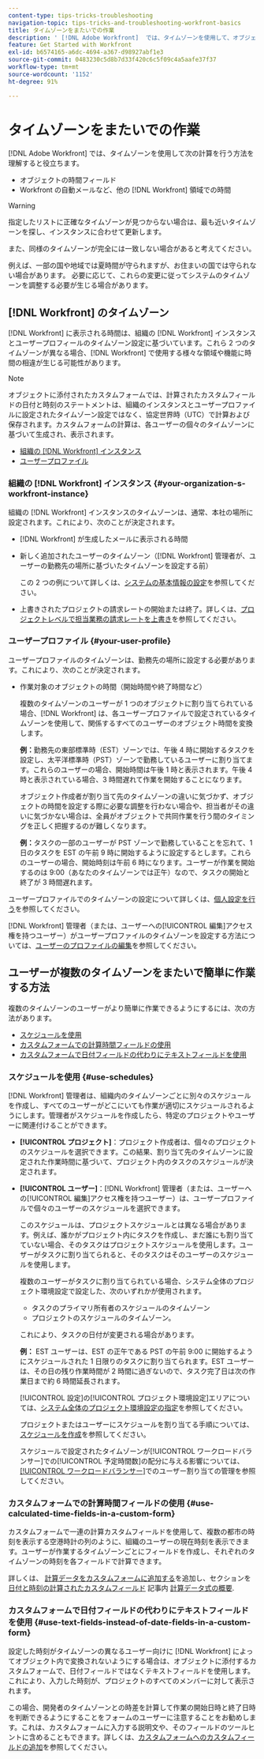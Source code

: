 ```yaml
---
content-type: tips-tricks-troubleshooting
navigation-topic: tips-tricks-and-troubleshooting-workfront-basics
title: タイムゾーンをまたいでの作業
description: ' [!DNL Adobe Workfront]  では、タイムゾーンを使用して、オブジェクトの時間フィールドやメールなどの他のエリアの時間を計算する方法を理解すると役立ちます。'
feature: Get Started with Workfront
exl-id: b6574165-a6dc-4694-a367-d98927abf1e3
source-git-commit: 0483230c5d8b7d33f420c6c5f09c4a5aafe37f37
workflow-type: tm+mt
source-wordcount: '1152'
ht-degree: 91%

---
```


# タイムゾーンをまたいでの作業

<!-- Audited: 2/2024 -->

[!DNL Adobe Workfront] では、タイムゾーンを使用して次の計算を行う方法を理解すると役立ちます。

* オブジェクトの時間フィールド
* Workfront の自動メールなど、他の [!DNL Workfront] 領域での時間

>[!WARNING]
>
>指定したリストに正確なタイムゾーンが見つからない場合は、最も近いタイムゾーンを探し、インスタンスに合わせて更新します。
>
>また、同様のタイムゾーンが完全には一致しない場合があると考えてください。
>
>例えば、一部の国や地域では夏時間が守られますが、お住まいの国では守られない場合があります。 必要に応じて、これらの変更に従ってシステムのタイムゾーンを調整する必要が生じる場合があります。


## [!DNL Workfront] のタイムゾーン

[!DNL Workfront] に表示される時間は、組織の [!DNL Workfront] インスタンスとユーザープロフィールのタイムゾーン設定に基づいています。これら 2 つのタイムゾーンが異なる場合、[!DNL Workfront] で使用する様々な領域や機能に時間の相違が生じる可能性があります。

>[!NOTE]
>
>オブジェクトに添付されたカスタムフォームでは、計算されたカスタムフィールドの日付と時刻のステートメントは、組織のインスタンスとユーザープロファイルに設定されたタイムゾーン設定ではなく、協定世界時（UTC）で計算および保存されます。カスタムフォームの計算は、各ユーザーの個々のタイムゾーンに基づいて生成され、表示されます。

* [組織の  [!DNL Workfront]  インスタンス](#your-organization-s-workfront-instance)
* [ユーザープロファイル](#your-user-profile)

### 組織の [!DNL Workfront] インスタンス {#your-organization-s-workfront-instance}

組織の [!DNL Workfront] インスタンスのタイムゾーンは、通常、本社の場所に設定されます。これにより、次のことが決定されます。

* [!DNL Workfront] が生成したメールに表示される時間
* 新しく追加されたユーザーのタイムゾーン（[!DNL Workfront] 管理者が、ユーザーの勤務先の場所に基づいたタイムゾーンを設定する前）

  この 2 つの例について詳しくは、[システムの基本情報の設定](../../administration-and-setup/get-started-wf-administration/configure-basic-info.md)を参照してください。

* 上書きされたプロジェクトの請求レートの開始または終了。詳しくは、[プロジェクトレベルで担当業務の請求レートを上書き](../../manage-work/projects/project-finances/override-job-role-billing-rates-at-the-project-level.md)を参照してください。

### ユーザープロファイル {#your-user-profile}

ユーザープロファイルのタイムゾーンは、勤務先の場所に設定する必要があります。これにより、次のことが決定されます。

<!--
* The time shown in your outgoing [!DNL Workfront] email messages
[NOTE FROM LISA: Saeid that dates/times shown in emails are more complicated than how it is described in the article so we decided to comment out this line.]
-->
* 作業対象のオブジェクトの時間（開始時間や終了時間など）

  複数のタイムゾーンのユーザーが 1 つのオブジェクトに割り当てられている場合、[!DNL Workfront] は、各ユーザープロファイルで設定されているタイムゾーンを使用して、関係するすべてのユーザーのオブジェクト時間を変換します。

  **例：**&#x200B;勤務先の東部標準時（EST）ゾーンでは、午後 4 時に開始するタスクを設定し、太平洋標準時（PST）ゾーンで勤務しているユーザーに割り当てます。これらのユーザーの場合、開始時間は午後 1 時と表示されます。午後 4 時と表示されている場合、3 時間遅れて作業を開始することになります。

  オブジェクト作成者が割り当て先のタイムゾーンの違いに気づかず、オブジェクトの時間を設定する際に必要な調整を行わない場合や、担当者がその違いに気づかない場合は、全員がオブジェクトで共同作業を行う間のタイミングを正しく把握するのが難しくなります。

  **例：**&#x200B;タスクの一部のユーザーが PST ゾーンで勤務していることを忘れて、1 日のタスクを EST の午前 9 時に開始するように設定するとします。これらのユーザーの場合、開始時刻は午前 6 時になります。ユーザーが作業を開始するのは 9:00（あなたのタイムゾーンでは正午）なので、タスクの開始と終了が 3 時間遅れます。

ユーザープロファイルでのタイムゾーンの設定について詳しくは、[個人設定を行う](../../workfront-basics/manage-your-account-and-profile/configuring-your-user-profile/configure-my-settings.md)を参照してください。

[!DNL Workfront] 管理者（または、ユーザーへの[!UICONTROL 編集]アクセス権を持つユーザー）がユーザープロファイルのタイムゾーンを設定する方法については、[ユーザーのプロファイルの編集](../../administration-and-setup/add-users/create-and-manage-users/edit-a-users-profile.md)を参照してください。

## ユーザーが複数のタイムゾーンをまたいで簡単に作業する方法

複数のタイムゾーンのユーザーがより簡単に作業できるようにするには、次の方法があります。

* [スケジュールを使用](#use-schedules)
* [カスタムフォームでの計算時間フィールドの使用](#use-calculated-time-fields-in-a-custom-form)
* [カスタムフォームで日付フィールドの代わりにテキストフィールドを使用](#use-text-fields-instead-of-date-fields-in-a-custom-form)

### スケジュールを使用 {#use-schedules}

[!DNL Workfront] 管理者は、組織内のタイムゾーンごとに別々のスケジュールを作成し、すべてのユーザーがどこにいても作業が適切にスケジュールされるようにします。管理者がスケジュールを作成したら、特定のプロジェクトやユーザーに関連付けることができます。

* **[!UICONTROL プロジェクト]**：プロジェクト作成者は、個々のプロジェクトのスケジュールを選択できます。この結果、割り当て先のタイムゾーンに設定された作業時間に基づいて、プロジェクト内のタスクのスケジュールが決定されます。
* **[!UICONTROL ユーザー]**：[!DNL Workfront] 管理者（または、ユーザーへの[!UICONTROL 編集]アクセス権を持つユーザー）は、ユーザープロファイルで個々のユーザーのスケジュールを選択できます。

  このスケジュールは、プロジェクトスケジュールとは異なる場合があります。例えば、誰かがプロジェクト内にタスクを作成し、まだ誰にも割り当てていない場合、そのタスクはプロジェクトスケジュールを使用します。ユーザーがタスクに割り当てられると、そのタスクはそのユーザーのスケジュールを使用します。

  複数のユーザーがタスクに割り当てられている場合、システム全体のプロジェクト環境設定で設定した、次のいずれかが使用されます。

   * タスクのプライマリ所有者のスケジュールのタイムゾーン
   * プロジェクトのスケジュールのタイムゾーン。

  これにより、タスクの日付が変更される場合があります。

  **例：** EST ユーザーは、EST の正午である PST の午前 9:00 に開始するようにスケジュールされた 1 日限りのタスクに割り当てられます。EST ユーザーは、その日の残り作業時間が 2 時間に過ぎないので、タスク完了日は次の作業日まで約 6 時間延長されます。

  [!UICONTROL 設定]の[!UICONTROL プロジェクト環境設定]エリアについては、[システム全体のプロジェクト環境設定の指定](../../administration-and-setup/set-up-workfront/configure-system-defaults/set-project-preferences.md)を参照してください。

  プロジェクトまたはユーザーにスケジュールを割り当てる手順については、[スケジュールを作成](../../administration-and-setup/set-up-workfront/configure-timesheets-schedules/create-schedules.md)を参照してください。

  スケジュールで設定されたタイムゾーンが[!UICONTROL ワークロードバランサー]での[!UICONTROL 予定時間数]の配分に与える影響については、[[!UICONTROL ワークロードバランサー]](../../resource-mgmt/workload-balancer/manage-user-allocations-workload-balancer.md)でのユーザー割り当ての管理を参照してください。


### カスタムフォームでの計算時間フィールドの使用 {#use-calculated-time-fields-in-a-custom-form}

カスタムフォームで一連の計算カスタムフィールドを使用して、複数の都市の時刻を表示する空港時計の列のように、組織のユーザーの現在時刻を表示できます。ユーザーが作業するタイムゾーンごとにフィールドを作成し、それぞれのタイムゾーンの時刻を各フィールドで計算できます。

詳しくは、 [計算データをカスタムフォームに追加する](../../administration-and-setup/customize-workfront/create-manage-custom-forms/add-calculated-data-to-custom-form.md)を追加し、セクションを [日付と時刻の計算されたカスタムフィールド](../../reports-and-dashboards/reports/calc-cstm-data-reports/calculated-data-expressions.md#date) 記事内 [計算データ式の概要](../../reports-and-dashboards/reports/calc-cstm-data-reports/calculated-data-expressions.md).

### カスタムフォームで日付フィールドの代わりにテキストフィールドを使用 {#use-text-fields-instead-of-date-fields-in-a-custom-form}

設定した時刻がタイムゾーンの異なるユーザー向けに [!DNL Workfront] によってオブジェクト内で変換されないようにする場合は、オブジェクトに添付するカスタムフォームで、日付フィールドではなくテキストフィールドを使用します。これにより、入力した時刻が、プロジェクトのすべてのメンバーに対して表示されます。

この場合、開発者のタイムゾーンとの時差を計算して作業の開始日時と終了日時を判断できるようにすることをフォームのユーザーに注意することをお勧めします。これは、カスタムフォームに入力する説明文や、そのフィールドのツールヒントに含めることもできます。詳しくは、[カスタムフォームへのカスタムフィールドの追加](../../administration-and-setup/customize-workfront/create-manage-custom-forms/add-a-custom-field-to-a-custom-form.md)を参照してください。

